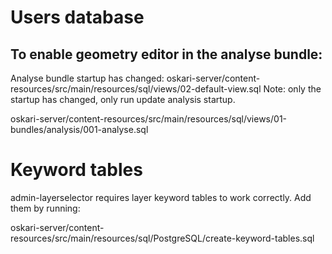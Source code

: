 # Users database

## To enable geometry editor in the analyse bundle:

Analyse bundle startup has changed:
oskari-server/content-resources/src/main/resources/sql/views/02-default-view.sql
Note: only the startup has changed, only run update analysis startup.

oskari-server/content-resources/src/main/resources/sql/views/01-bundles/analysis/001-analyse.sql

# Keyword tables

admin-layerselector requires layer keyword tables to work correctly. Add them by running:

oskari-server/content-resources/src/main/resources/sql/PostgreSQL/create-keyword-tables.sql

